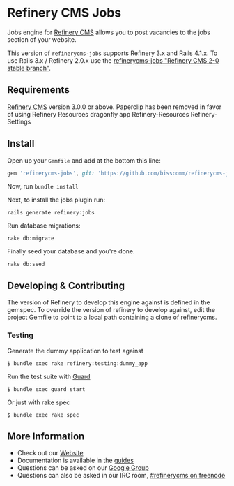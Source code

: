 # Refinery CMS Jobs

Jobs engine for [Refinery CMS](http://refinerycms.com) allows you to post vacancies to the jobs section of your website.

This version of `refinerycms-jobs` supports Refinery 3.x and Rails 4.1.x.  To use Rails 3.x / Refinery 2.0.x use the [refinerycms-jobs "Refinery CMS 2-0 stable branch"](http://github.com/refinery/refinerycms-jobs/tree/2-0-stable).

## Requirements

[Refinery CMS](http://refinerycms.com) version 3.0.0 or above.
Paperclip has been removed in favor of using Refinery Resources dragonfly app
Refinery-Resources
Refinery-Settings

## Install

Open up your ``Gemfile`` and add at the bottom this line:

```ruby
gem 'refinerycms-jobs', git: 'https://github.com/bisscomm/refinerycms-jobs', branch: 'master'
```

Now, run ``bundle install``

Next, to install the jobs plugin run:

    rails generate refinery:jobs

Run database migrations:

    rake db:migrate

Finally seed your database and you're done.

    rake db:seed

## Developing & Contributing

The version of Refinery to develop this engine against is defined in the gemspec. To override the version of refinery to develop against, edit the project Gemfile to point to a local path containing a clone of refinerycms.

### Testing

Generate the dummy application to test against

    $ bundle exec rake refinery:testing:dummy_app

Run the test suite with [Guard](https://github.com/guard/guard)

    $ bundle exec guard start

Or just with rake spec

    $ bundle exec rake spec


## More Information
* Check out our [Website](http://refinerycms.com/)
* Documentation is available in the [guides](http://refinerycms.com/guides)
* Questions can be asked on our [Google Group](http://group.refinerycms.org)
* Questions can also be asked in our IRC room, [#refinerycms on freenode](irc://irc.freenode.net/refinerycms)